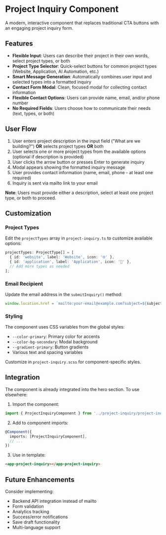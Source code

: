 # Project Inquiry Component

A modern, interactive component that replaces traditional CTA buttons with an engaging project inquiry form.

## Features

- **Flexible Input**: Users can describe their project in their own words, select project types, or both
- **Project Type Selector**: Quick-select buttons for common project types (Website, Application, AI Automation, etc.)
- **Smart Message Generation**: Automatically combines user input and selected types into a formatted inquiry
- **Contact Form Modal**: Clean, focused modal for collecting contact information
- **Flexible Contact Options**: Users can provide name, email, and/or phone number
- **No Required Fields**: Users choose how to communicate their needs (text, types, or both)

## User Flow

1. User enters project description in the input field ("What are we building?") **OR** selects project types **OR** both
2. User selects one or more project types from the available options (optional if description is provided)
3. User clicks the arrow button or presses Enter to generate inquiry
4. Modal appears showing the formatted inquiry message
5. User provides contact information (name, email, phone - at least one required)
6. Inquiry is sent via mailto link to your email

**Note**: Users must provide either a description, select at least one project type, or both to proceed.

## Customization

### Project Types

Edit the `projectTypes` array in `project-inquiry.ts` to customize available options:

```typescript
projectTypes: ProjectType[] = [
  { id: 'website', label: 'Website', icon: '🌐' },
  { id: 'application', label: 'Application', icon: '📱' },
  // Add more types as needed
];
```

### Email Recipient

Update the email address in the `submitInquiry()` method:

```typescript
window.location.href = `mailto:your-email@example.com?subject=${subject}&body=${body}`;
```

### Styling

The component uses CSS variables from the global styles:
- `--color-primary`: Primary color for accents
- `--color-bg-secondary`: Modal background
- `--gradient-primary`: Button gradients
- Various text and spacing variables

Customize in `project-inquiry.scss` for component-specific styles.

## Integration

The component is already integrated into the hero section. To use elsewhere:

1. Import the component:
```typescript
import { ProjectInquiryComponent } from '../project-inquiry/project-inquiry';
```

2. Add to component imports:
```typescript
@Component({
  imports: [ProjectInquiryComponent],
  // ...
})
```

3. Use in template:
```html
<app-project-inquiry></app-project-inquiry>
```

## Future Enhancements

Consider implementing:
- Backend API integration instead of mailto
- Form validation
- Analytics tracking
- Success/error notifications
- Save draft functionality
- Multi-language support

